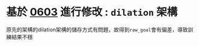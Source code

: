 # 基於 [0603](https://github.com/Yuu-Hsuan/CMO/tree/main/1v1/0603) 進行修改 : `dilation` 架構
原先的架構的dilation架構的儲存方式有問題，故得到`raw_goal`會有偏差，導致訓練結果不穩


